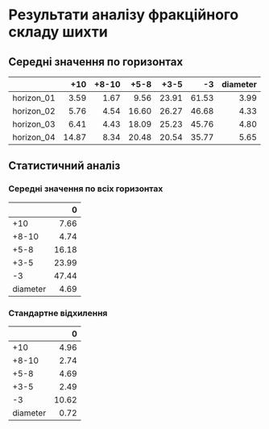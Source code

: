 # Результати аналізу фракційного складу шихти

## Середні значення по горизонтах

|            |   +10 |   +8-10 |   +5-8 |   +3-5 |    -3 |   diameter |
|:-----------|------:|--------:|-------:|-------:|------:|-----------:|
| horizon_01 |  3.59 |    1.67 |   9.56 |  23.91 | 61.53 |       3.99 |
| horizon_02 |  5.76 |    4.54 |  16.60 |  26.27 | 46.68 |       4.33 |
| horizon_03 |  6.41 |    4.43 |  18.09 |  25.23 | 45.76 |       4.80 |
| horizon_04 | 14.87 |    8.34 |  20.48 |  20.54 | 35.77 |       5.65 |

## Статистичний аналіз

### Середні значення по всіх горизонтах

|          |     0 |
|:---------|------:|
| +10      |  7.66 |
| +8-10    |  4.74 |
| +5-8     | 16.18 |
| +3-5     | 23.99 |
| -3       | 47.44 |
| diameter |  4.69 |

### Стандартне відхилення

|          |     0 |
|:---------|------:|
| +10      |  4.96 |
| +8-10    |  2.74 |
| +5-8     |  4.69 |
| +3-5     |  2.49 |
| -3       | 10.62 |
| diameter |  0.72 |